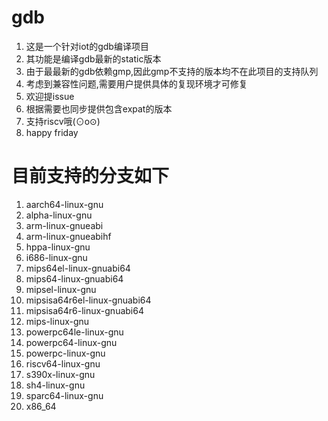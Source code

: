 # gdb
1. 这是一个针对iot的gdb编译项目
2. 其功能是编译gdb最新的static版本
3. 由于最最新的gdb依赖gmp,因此gmp不支持的版本均不在此项目的支持队列
4. 考虑到兼容性问题,需要用户提供具体的复现环境才可修复
5. 欢迎提issue
6. 根据需要也同步提供包含expat的版本
6. 支持riscv哦(⊙o⊙)
7. happy friday

# 目前支持的分支如下
1. aarch64-linux-gnu
2. alpha-linux-gnu
3. arm-linux-gnueabi
4. arm-linux-gnueabihf
5. hppa-linux-gnu
6. i686-linux-gnu
7. mips64el-linux-gnuabi64
8. mips64-linux-gnuabi64
9. mipsel-linux-gnu
10. mipsisa64r6el-linux-gnuabi64
11. mipsisa64r6-linux-gnuabi64
12. mips-linux-gnu
13. powerpc64le-linux-gnu
14. powerpc64-linux-gnu
15. powerpc-linux-gnu
16. riscv64-linux-gnu
17. s390x-linux-gnu
18. sh4-linux-gnu
19. sparc64-linux-gnu
20. x86_64
